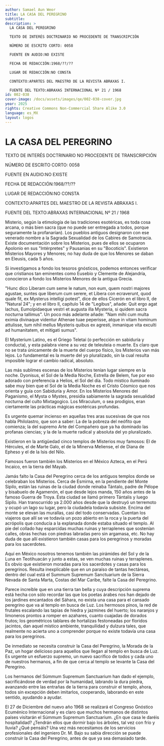 ```yaml
---
author: Samael Aun Weor
title: LA CASA DEL PEREGRINO
subtitle:
description: >
  LA CASA DEL PEREGRINO

  TEXTO DE INTERÉS DOCTRINARIO NO PROCEDENTE DE TRANSCRIPCIÓN

  NÚMERO DE ESCRITO CORTO: 0058

  FUENTE EN AUDIO:NO EXISTE

  FECHA DE REDACCIÓN:1968/??/??

  LUGAR DE REDACCIÓN:NO CONSTA

  CONTEXTO:APARTES DEL MAESTRO DE LA REVISTA ABRAXAS I.

  FUENTE DEL TEXTO:ABRAXAS INTERNACIONAL Nº 21 / 1968
id: 002-038
cover-image: /docs/assets/images/qe/002-038-cover.jpg
year: 2025
rights: Creative Commons Non-Commercial Share Alike 3.0
language: es_MX
layout: logos
---
```

# LA CASA DEL PEREGRINO

TEXTO DE INTERÉS DOCTRINARIO NO PROCEDENTE DE TRANSCRIPCIÓN

NÚMERO DE ESCRITO CORTO: 0058

FUENTE EN AUDIO:NO EXISTE

FECHA DE REDACCIÓN:1968/??/??

LUGAR DE REDACCIÓN:NO CONSTA

CONTEXTO:APARTES DEL MAESTRO DE LA REVISTA ABRAXAS I.

FUENTE DEL TEXTO:ABRAXAS INTERNACIONAL Nº 21 / 1968

Misterio, según la etimología de las tradiciones esotéricas, es toda cosa arcana, o más bien sacra (que no puede ser entregada a todos, porque seguramente la profanarían). Los pueblos antiguos designaron con ese venerado nombre a la Sagrada Sexualidad de los Cabires de Samotracia. Existe documentación sobre los Misterios, pues de ellos se ocuparon Apolonio en sus "Intérpretes" y Pausanias en su "Bocoticis". Existieron Misterios Mayores y Menores; no hay duda de que los Menores se daban en Eleusis, cada 5 años.

Si investigamos a fondo los tesoros gnósticos, podemos entonces verificar que cristianos tan eminentes como Eusebio y Clemente de Alejandría, conocieron a fondo los Misterios Menores de la antigua Grecia.

"Hunc dico Liberam cum seme le natum, non eum, quem nostri majores agustae, suntes que liberum cum serere, et Libera con ecraverunt, quod quale fit, ex Mysterus intelligi potest", dice de ellos Cicerón en el libro II, de "Natural 24"; y en el libro II, capítulo 14 de "Legibus", añade: Quit ergo agat lachus, Eumolpidaeque vestri et augusta illa Mysteria, si quidem sacra nocturna tallimus". Un poco más adelante añade: "Nam mihi cum multa eximia divinaque videntur Athenae tuae peperisse, atque in vitam hominum attulisse, tum nihil mellus Mysteris quibus ex agresti, inmanique vita exculti ad humanitatem, et mitigati sumus".

El Mysterium Latino, es el Griego Teletai (o perfección en sabiduría y conducta), y esta palabra viene a su vez de teleuteia o muerte. Es claro que no se trata únicamente de la muerte del cuerpo físico, los Misterios van más lejos. Lo fundamental es la muerte del yo pluralizado, sin la cual resulta imposible lograr el cambio radical, absoluto.

Las más sublimes escenas de los Misterios tenían lugar siempre en la noche. Dyonisus, el Sol de la Media Noche, Estrella de Belem, fue por eso adorado con preferencia a Helios, el Sol del día. Todo místico iluminado sabe muy bien que el Sol de la Media Noche es el Cristo Cósmico que nos orienta y guía con Sabiduría y Amor. En los Misterios Menores del Paganismo, el Mysta o Mystes, presidía sabiamente la sagrada sexualidad nocturna del culto Mixtagogico. Los Miraculum, o sea prodigios, eran ciertamente las prácticas mágicas esotéricas profundas.

Es urgente quemar incienso en aquellas tres aras sucesivas de que nos habla Philolastro, que son a saber: La de la pobreza del neófito que comienza; la del supremo Arte del Compañero que ya ha dominado las profanas ciencias; y la de la muerte radical y absoluta del yo pluralizado.

Existieron en la antigüedad cinco templos de Misterios muy famosos: El de Hércules, el de Marte Galo, el de la Minerva Meliense, el de Diana de Epheso y el de la Isis del Nilo.

Famosos fueron también los Misterios en el México Azteca, en el Perú Incaico, en la tierra del Mayab.

Jamás falto la Casa del Peregrino cerca de los antiguos templos donde se celebraban los Misterios. Cerca de Esmirna, en la pendiente del Monte Sipilo, están las ruinas de la ciudad donde reinaba Tántalo, padre de Pélope y bisabuelo de Agamenón, el que desde lejos manda, 150 años antes de la famoso Guerra de Troya. Esta ciudad se llamó primero Tántalis y luego Sipilo. Han transcurrido ya 2.000 años desde que la destruyó un terremoto y ocupó un lago su lugar, pero la ciudadela todavía subsiste. Encima del monte se elevan las murallas, casi del todo conservadas. Cuentan los viajeros que allí se ve todavía un pozo abierto en la roca y la puerta del acrópolis que conducía a la explanada donde estaba situado el templo. Al pie del collado hay esparcidas muchas ruinas y terraplenes que sostenían calles, obras hechas con piedras labradas pero sin argamasa, etc. No hay duda de que allí existieron también casas para los peregrinos y moradas para los sacerdotes.

Aquí en México nosotros tenemos también las pirámides del Sol y de la Luna en Teotihuacán y junto a estas, se ven muchas ruinas y terraplenes. Es obvio que existieron moradas para los sacerdotes y casas para los peregrinos. Resulta inexplicable que en un paraíso de tantas hectáreas, dentro del cual está el Summum Supremum Sanctuarium de la Sierra Nevada de Santa Marta, Costas del Mar Caribe, falte la Casa del Peregrino.

Parece increíble que en una tierra tan bella y cuya descripción suprema está hecha con sólo recordar las que los poetas árabes nos han dejado de los jardines encantados del Sáhara, no exista una casa para el cansado peregrino que va al templo en busca de Luz. Los hermosos pinos, la red de frutales escalando las tapias de hiedra y jazmines del huerto; los naranjos y limoneros prontos a romper en azahares, cuanto cuajadas de dorados frutos; los geométricos tablares de hortalizas festoneadas por floridos jacintos, dan aquel místico ambiente, tranquilidad y dulzura tales, que realmente no acierta uno a comprender porque no existe todavía una casa para los peregrinos.

De inmediato se necesita construir la Casa del Peregrino, la Morada de la Paz, un hogar delicioso para aquellos que llegan al templo en busca de Luz. Es urgente un esfuerzo supremo, un nuevo sacrifico de todos y cada uno de nuestros hermanos, a fin de que cerca al templo se levante la Casa del Peregrino.

Los hermanos del Súmmum Supremum Sanctuarium han dado el ejemplo, sacrificándose de verdad por la humanidad, labrando la dura piedra, avanzando entre las entrañas de la tierra para construir el templo, ahora, todos sin excepción deben imitarlos, cooperando, laborando en este sentido, ayudando a ayudar.

El 27 de Diciembre del nuevo año 1968 se realizará el Congreso Gnóstico Ecuménico Internacional y es claro que muchos hermanos de distintos países visitarán el Súmmum Supremum Sanctuarium. ¿En que casa le daréis hospitalidad? ¿Tendrán ellos que dormir bajo los árboles, tal vez con frío y lluvia? ¿Qué pensáis? Una vez más necesitamos de los servicios profesionales del ingeniero Dr. M. Bajo su sabia dirección se puede construir la Casa del Peregrino, antes de que ya sea demasiado tarde.

